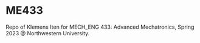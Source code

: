 # ME433
Repo of Klemens Iten for MECH_ENG 433: Advanced Mechatronics, Spring 2023 @ Northwestern University.
